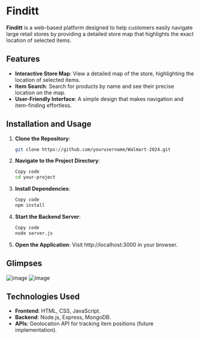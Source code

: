 # Finditt

**Finditt** is a web-based platform designed to help customers easily navigate large retail stores by providing a detailed store map that highlights the exact location of selected items.

## Features

- **Interactive Store Map**: View a detailed map of the store, highlighting the location of selected items.
- **Item Search**: Search for products by name and see their precise location on the map.
- **User-Friendly Interface**: A simple design that makes navigation and item-finding effortless.

## Installation and Usage

1. **Clone the Repository**:
   ```bash
   git clone https://github.com/yourusername/Walmart-2024.git
2. **Navigate to the Project Directory**:
   ```bash
   Copy code
   cd your-project
3. **Install Dependencies**:
   ```bash
   Copy code
   npm install
4. **Start the Backend Server**:
   ```bash
   Copy code
   node server.js
5. **Open the Application**:
   Visit http://localhost:3000 in your browser.

## Glimpses
![image](https://github.com/user-attachments/assets/ea36fa43-9c5e-4b64-beba-ec3287bafc2a)
![image](https://github.com/user-attachments/assets/5f90143f-3d08-4009-9c5b-0a219ae7d541)


## Technologies Used

- **Frontend**: HTML, CSS, JavaScript.
- **Backend**: Node.js, Express, MongoDB.
- **APIs**: Geolocation API for tracking item positions (future implementation).  
   
   
